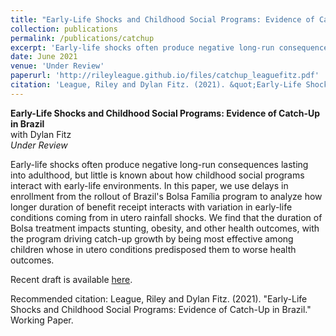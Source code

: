 ```yaml
---
title: "Early-Life Shocks and Childhood Social Programs: Evidence of Catch-Up in Brazil"
collection: publications
permalink: /publications/catchup
excerpt: 'Early-life shocks often produce negative long-run consequences lasting into adulthood, but little is known about how childhood social programs interact with early-life environments. In this paper, we use delays in enrollment from the rollout of Brazil's Bolsa Família program to analyze how longer duration of benefit receipt interacts with variation in early-life conditions coming from in utero rainfall shocks. We find that the duration of Bolsa treatment impacts stunting, obesity, and other health outcomes, with the program driving catch-up growth by being most effective among children whose in utero conditions predisposed them to worse health outcomes.'
date: June 2021
venue: 'Under Review'
paperurl: 'http://rileyleague.github.io/files/catchup_leaguefitz.pdf'
citation: 'League, Riley and Dylan Fitz. (2021). &quot;Early-Life Shocks and Childhood Social Programs: Evidence of Catch-Up in Brazil.&quot; Working Paper.'
---
```

**Early-Life Shocks and Childhood Social Programs: Evidence of Catch-Up in Brazil** \
with Dylan Fitz \
_Under Review_

Early-life shocks often produce negative long-run consequences lasting into adulthood, but little is known about how childhood social programs interact with early-life environments. In this paper, we use delays in enrollment from the rollout of Brazil's Bolsa Família program to analyze how longer duration of benefit receipt interacts with variation in early-life conditions coming from in utero rainfall shocks. We find that the duration of Bolsa treatment impacts stunting, obesity, and other health outcomes, with the program driving catch-up growth by being most effective among children whose in utero conditions predisposed them to worse health outcomes.

Recent draft is available [here](http://rileyleague.github.io/files/catchup_leaguefitz.pdf).

Recommended citation: League, Riley and Dylan Fitz. (2021). &quot;Early-Life Shocks and Childhood Social Programs: Evidence of Catch-Up in Brazil.&quot; Working Paper.

